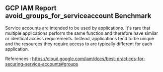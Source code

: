## GCP IAM Report avoid_groups_for_serviceaccount Benchmark

Service accounts are intended to be used by applications. It's rare that multiple applications perform the same function and therefore have similar or identical access requirements. Instead, applications tend to be unique and the resources they require access to are typically different for each application.

References : https://cloud.google.com/iam/docs/best-practices-for-securing-service-accounts#groups

